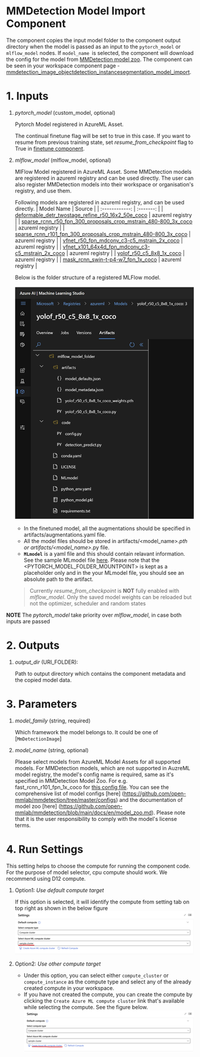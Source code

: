 # MMDetection Model Import Component
The component copies the input model folder to the component output directory when the model is passed as an input to the `pytorch_model` or `mlflow_model` nodes. If `model_name `is selected, the component will download the config for the model from [MMDetection model zoo](https://github.com/open-mmlab/mmdetection/blob/v2.28.2/docs/en/model_zoo.md). The component can be seen in your workspace component page - [mmdetection_image_objectdetection_instancesegmentation_model_import](https://ml.azure.com/registries/azureml/components/mmdetection_image_objectdetection_instancesegmentation_model_import).

# 1. Inputs

1. _pytorch_model_ (custom_model, optional)

    Pytorch Model registered in AzureML Asset.

    The continual finetune flag will be set to true in this case. If you want to resume from previous training state, set *resume_from_checkpoint* flag to True in [finetune component](mmd_finetune_component.md/#39-resume-from-checkpoint).

2. _mlflow_model_ (mlflow_model, optional)

    MlFlow Model registered in AzureML Asset. Some MMDetection models are registered in azureml registry and can be used directly. The user can also register MMDetection models into their workspace or organisation's registry, and use them.

    Following models are registered in azureml registry, and can be used directly.
    | Model Name | Source |
    | :------------: | :-------:  |
    | [deformable_detr_twostage_refine_r50_16x2_50e_coco](https://ml.azure.com/registries/azureml/models/deformable_detr_twostage_refine_r50_16x2_50e_coco/version/3) | azureml registry |
    | [sparse_rcnn_r50_fpn_300_proposals_crop_mstrain_480-800_3x_coco](https://ml.azure.com/registries/azureml/models/sparse_rcnn_r50_fpn_300_proposals_crop_mstrain_480-800_3x_coco/version/3) | azureml registry |
    | [sparse_rcnn_r101_fpn_300_proposals_crop_mstrain_480-800_3x_coco](https://ml.azure.com/registries/azureml/models/sparse_rcnn_r101_fpn_300_proposals_crop_mstrain_480-800_3x_coco/version/3) | azureml registry |
    | [vfnet_r50_fpn_mdconv_c3-c5_mstrain_2x_coco](https://ml.azure.com/registries/azureml/models/vfnet_r50_fpn_mdconv_c3-c5_mstrain_2x_coco/version/3) | azureml registry |
    | [vfnet_x101_64x4d_fpn_mdconv_c3-c5_mstrain_2x_coco](https://ml.azure.com/registries/azureml/models/vfnet_x101_64x4d_fpn_mdconv_c3-c5_mstrain_2x_coco/version/3) | azureml registry |
    | [yolof_r50_c5_8x8_1x_coco](https://ml.azure.com/registries/azureml/models/yolof_r50_c5_8x8_1x_coco/version/3) | azureml registry |
    | [mask_rcnn_swin-t-p4-w7_fpn_1x_coco](https://ml.azure.com/registries/azureml/models/mask_rcnn_swin-t-p4-w7_fpn_1x_coco/version/3) | azureml registry |

    Below is the folder structure of a registered MLFlow model.

    ![Mlflow Model Tree](../../images/mmd_mlflow_model.png)

    - In the finetuned model, all the augmentations should be specified in artifacts/augmentations.yaml file.
    - All the model files should be stored in artifacts/<model_name>*.pth or artifacts/<model_name>*.py file.
    - **`MLmodel`** is a yaml file and this should contain relavant information. See the sample MLmodel file [here](../../sample_files/MMDMLmodel). Please note that the
    <PYTORCH_MODEL_FOLDER_MOUNTPOINT> is kept as a placeholder only and in the your MLmodel file, you should see an absolute path to the artifact. 

    > Currently _resume_from_checkpoint_ is **NOT** fully enabled with _mlflow_model_. Only the saved model weights can be reloaded but not the optimizer, scheduler and random states

**NOTE** The _pytorch_model_ take priority over _mlflow_model_, in case both inputs are passed


# 2. Outputs
1. _output_dir_ (URI_FOLDER):

    Path to output directory which contains the component metadata and the copied model data.


# 3. Parameters
1. _model_family_ (string, required)

    Which framework the model belongs to.
    It could be one of [`MmDetectionImage`]

2. _model_name_ (string, optional)

    Please select models from AzureML Model Assets for all supported models. For MMDetection models, which are not supported in AuzreML model registry, the model's config name is required, same as it's specified in MMDetection Model Zoo. For e.g. fast_rcnn_r101_fpn_1x_coco for [this config file](https://github.com/open-mmlab/mmdetection/blob/master/configs/fast_rcnn/fast_rcnn_r101_fpn_1x_coco.py). You can see the comprehensive list of model configs [here] (https://github.com/open-mmlab/mmdetection/tree/master/configs) and the documentation of model zoo [here] (https://github.com/open-mmlab/mmdetection/blob/main/docs/en/model_zoo.md).
    Please note that it is the user responsibility to comply with the model's license terms.

# 4. Run Settings

This setting helps to choose the compute for running the component code. For the purpose of model selector, cpu compute should work. We recommend using D12 compute.

1. Option1: *Use default compute target*

    If this option is selected, it will identify the compute from setting tab on top right as shown in the below figure
    ![default compute target](../../images/default_compute_from_settings_for_image_components.png)

2. Option2: *Use other compute target*

    - Under this option, you can select either `compute_cluster` or `compute_instance` as the compute type and select any of the already created compute in your workspace.
    - If you have not created the compute, you can create the compute by clicking the `Create Azure ML compute cluster` link that's available while selecting the compute. See the figure below.
    ![other compute target](../../images/other_compute_target_for_image_components.png)
